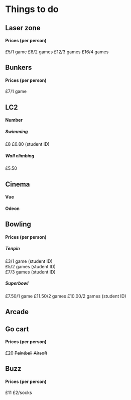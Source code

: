 # Things to do

## Laser zone
#### Prices (per person)
£5/1 game
£8/2 games
£12/3 games
£16/4 games
<br>
## Bunkers
#### Prices (per person)
£7/1 game
<br>
## LC2
#### Number 
##### Swimming
£8
£6.80 (student ID)
##### Wall climbing
£5.50
## Cinema
#### Vue
#### Odeon
## Bowling
#### Prices (per person)
##### Tenpin
£3/1 game (student ID)<br>
£5/2 games (student ID)<br>
£7/3 games (student ID)
##### Superbowl
£7.50/1 game
£11.50/2 games
£10.00/2 games (student ID)
## Arcade
## Go cart
#### Prices (per person)
£20
~~Paintball~~
~~Airsoft~~
## Buzz
#### Prices (per person)
£11
£2/socks

